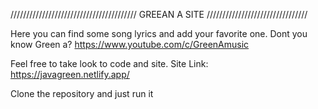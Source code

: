 ////////////////////////////////////////
GREEAN A SITE
////////////////////////////////

Here you can find some song lyrics and add your favorite one.
Dont you know Green a?
https://www.youtube.com/c/GreenAmusic

Feel free to take look to code and site.
Site Link: https://javagreen.netlify.app/

Clone the repository and just run it 